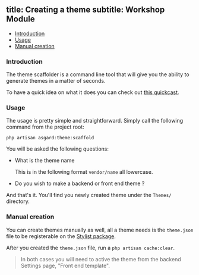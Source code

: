 title: Creating a theme
subtitle: Workshop Module
-------

- [Introduction](#introduction)
- [Usage](#usage)
- [Manual creation](#manual-creation)


### <a class="anchor" name="introduction" href="#introduction"></a> Introduction

The theme scaffolder is a command line tool that will give you the ability to generate themes in a matter of seconds.

To have a quick idea on what it does you can check out [this quickcast](http://quick.as/epduvv4b).

### <a class="anchor" name="usage" href="#usage"></a> Usage

The usage is pretty simple and straightforward. Simply call the following command from the project root:

``` .language-bash
php artisan asgard:theme:scaffold
```

You will be asked the following questions:

- What is the theme name
	
	This is in the following format `vendor/name` all lowercase.
- Do you wish to make a backend or front end theme ?

And that's it. You'll find you newly created theme under the `Themes/` directory.


### <a class="anchor" name="manual-creation" href="#manual-creation"></a> Manual creation

You can create themes manually as well, all a theme needs is the `theme.json` file to be registerable on the [Stylist package](https://github.com/floatingpointsoftware/stylist).

After you created the `theme.json` file, run a `php artisan cache:clear`.

> In both cases you will need to active the theme from the backend Settings page, "Front end template".